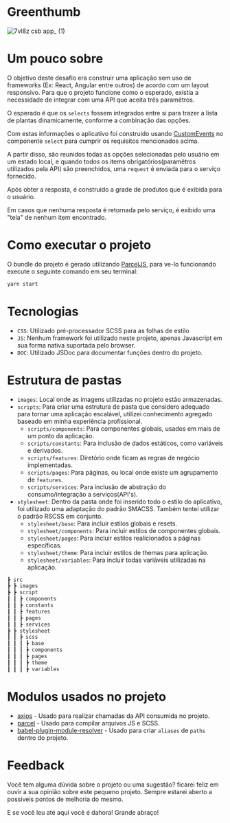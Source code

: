 # Greenthumb
![7vl8z csb app_ (1)](https://user-images.githubusercontent.com/16821577/146054577-2085e3d6-01f2-4d2f-b378-769d6e250f27.png)

# Um pouco sobre

O objetivo deste desafio era construir uma aplicação sem uso de frameworks (Ex: React, Angular entre outros) de acordo com um layout responsivo. Para que o projeto funcione como o esperado, existia a necessidade de integrar com uma API que aceita três paramêtros.

O esperado é que os `selects` fossem integrados entre si para trazer a lista de plantas dinamicamente, conforme a combinação das opções.

Com estas informações o aplicativo foi construido usando [CustomEvents](https://developer.mozilla.org/en-US/docs/Web/API/CustomEvent/CustomEvent) no componente `select` para cumprir os requisitos mencionados acima.

A partir disso, são reunidos todas as opções selecionadas pelo usuário em um estado local, e quando
todos os items obrigatórios(paramêtros utilizados pela API) são preenchidos, uma `request` é enviada
para o serviço fornecido.

Após obter a resposta, é construído a grade de produtos que é exibida para o usuário.

Em casos que nenhuma resposta é retornada pelo serviço, é exibido uma "tela" de nenhum item encontrado.

# Como executar o projeto

O bundle do projeto é gerado utilizando [ParcelJS](https://parceljs.org/), para ve-lo funcionando execute o seguinte comando em seu terminal:

```sh
yarn start
```

# Tecnologias

- `CSS`: Utilizado pré-processador SCSS para as folhas de estilo
- `JS`: Nenhum framework foi utilizado neste projeto, apenas Javascript em sua forma nativa suportada pelo browser.
- `DOC`: Utilizado JSDoc para documentar funções dentro do projeto.

# Estrutura de pastas

- `images`: Local onde as imagens utilizadas no projeto estão armazenadas.
- `scripts`: Para criar uma estrutura de pasta que considero adequado para tornar uma aplicação escalável, utilizei conhecimento agregado baseado em minha experiência profissional.
  - `scripts/components`: Para componentes globais, usados em mais de um ponto da aplicação.
  - `scripts/constants`: Para inclusão de dados estáticos, como variáveis e derivados.
  - `scripts/features`: Diretório onde ficam as regras de negócio implementadas.
  - `scripts/pages`: Para páginas, ou local onde existe um agrupamento de `features`.
  - `scripts/services`: Para inclusão de abstração do consumo/integração a serviços(API's).
- `stylesheet`: Dentro da pasta onde foi inserido todo o estilo do aplicativo, foi utilizado uma adaptação do padrão SMACSS. Também tentei utilizar o padrão RSCSS em conjunto.
  - `stylesheet/base`: Para incluir estilos globais e resets.
  - `stylesheet/components`: Para incluir estilos de componentes globais.
  - `stylesheet/pages`: Para incluir estilos realicionados a páginas específicas.
  - `stylesheet/theme`: Para incluir estilos de themas para aplicação.
  - `stylesheet/variables`: Para incluir todas variáveis utilizadas na aplicação.

```sh
┣ src
┣ ┣ images
┣ ┣ script
┃ ┃ ┣ components
┃ ┃ ┣ constants
┃ ┃ ┣ features
┃ ┃ ┣ pages
┃ ┃ ┣ services
┣ ┣ stylesheet
┃ ┃ ┣ scss
┃ ┃ ┃ ┣ base
┃ ┃ ┃ ┣ components
┃ ┃ ┃ ┣ pages
┃ ┃ ┃ ┣ theme
┃ ┃ ┃ ┣ variables
```

# Modulos usados no projeto

- [axios](https://github.com/axios/axios) - Usado para realizar chamadas da API consumida no projeto.
- [parcel](https://github.com/parcel-bundler/parcel) - Usado para compilar arquivos JS e SCSS.
- [babel-plugin-module-resolver](https://github.com/tleunen/babel-plugin-module-resolver) - Usado para criar `aliases` de `paths` dentro do projeto.

# Feedback

Você tem alguma dúvida sobre o projeto ou uma sugestão? ficarei feliz em ouvir a sua opinião sobre este pequeno projeto. Sempre estarei aberto a possiveis pontos de melhoria do mesmo.

E se você leu até aqui você é dahora!
Grande abraço!
